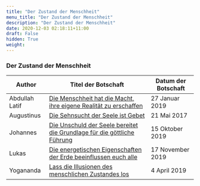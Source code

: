 ```yaml
---
title: "Der Zustand der Menschheit"
menu_title: "Der Zustand der Menschheit"
description: "Der Zustand der Menschheit"
date: 2020-12-03 02:18:11+11:00
draft: False
hidden: True
weight:
---
```

### Der Zustand der Menschheit

**Author** | **Titel der Botschaft** | **Datum der Botschaft**  
---|---|---
Abdullah Latif | [Die Menschheit hat die Macht, ihre eigene Realität zu erschaffen](/aktuelle-botschaften/aktuelle-botschaften-in-reihenfolge-des-datums/aktuelle-botschaften-2019/die-menschheit-hat-die-macht-ihre-eigene-realitaet-zu-erschaffen-af-abdullah-latif-27-januar-2019/) | 27 Januar 2019
Augustinus | [Die Sehnsucht der Seele ist Gebet](/aktuelle-botschaften/aktuelle-botschaften-in-reihenfolge-des-datums/aktuelle-botschaften-2017/die-sehnsucht-der-seele-ist-gebet-af-augustinus-21-mai-2017/) | 21 Mai 2017
Johannes | [Die Unschuld der Seele bereitet die Grundlage für die göttliche Führung](/aktuelle-botschaften/aktuelle-botschaften-in-reihenfolge-des-datums/aktuelle-botschaften-2019/die-unschuld-der-seele-bereitet-die-grundlage-fuer-die-goettliche-fuehrung-af-johannes-15-oktober-2019/) | 15 Oktober 2019
Lukas | [Die energetischen Eigenschaften der Erde beeinflussen euch alle](/aktuelle-botschaften/aktuelle-botschaften-in-reihenfolge-des-datums/aktuelle-botschaften-2019/die-energetischen-eigenschaften-der-erde-beeinflussen-euch-alle-af-lukas-17-november-2019/) | 17 November 2019
Yogananda | [Lass die Illusionen des menschlichen Zustandes los](/aktuelle-botschaften/aktuelle-botschaften-in-reihenfolge-des-datums/aktuelle-botschaften-2019/lass-die-illusionen-des-menschlichen-zustandes-los-af-yogananda-4-april-2019/) | 4 April 2019
